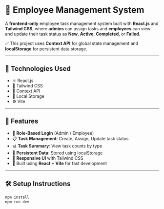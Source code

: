 # 🚀 Employee Management System

A **frontend-only** employee task management system built with **React.js** and **Tailwind CSS**, where **admins** can assign tasks and **employees** can view and update their task status as **New**, **Active**, **Completed**, or **Failed**.

✅ This project uses **Context API** for global state management and **localStorage** for persistent data storage.

---

## 🔧 Technologies Used

- ⚛️ React.js
- 🎨 Tailwind CSS
- 🧠 Context API
- 💾 Local Storage
- ⚙️ Vite


---

## 📁 Features

- 🔐 **Role-Based Login** (Admin / Employee)
- 📋 **Task Management**: Create, Assign, Update task status
- 📊 **Task Summary**: View task counts by type
- 🧠 **Persistent Data**: Stored using localStorage
- 🌈 **Responsive UI** with Tailwind CSS
- 🚀 Built using **React + Vite** for fast development

---

## 🛠️ Setup Instructions

```bash
npm install
npm run dev
